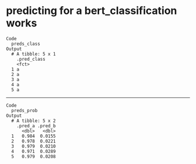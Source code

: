 # predicting for a bert_classification works

    Code
      preds_class
    Output
      # A tibble: 5 x 1
        .pred_class
        <fct>      
      1 a          
      2 a          
      3 a          
      4 a          
      5 a          

---

    Code
      preds_prob
    Output
      # A tibble: 5 x 2
        .pred_a .pred_b
          <dbl>   <dbl>
      1   0.984  0.0155
      2   0.978  0.0221
      3   0.979  0.0210
      4   0.971  0.0289
      5   0.979  0.0208

